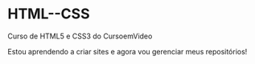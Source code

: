 # HTML--CSS
 Curso de HTML5 e CSS3 do CursoemVideo

 Estou aprendendo a criar sites e agora vou gerenciar meus repositórios!
